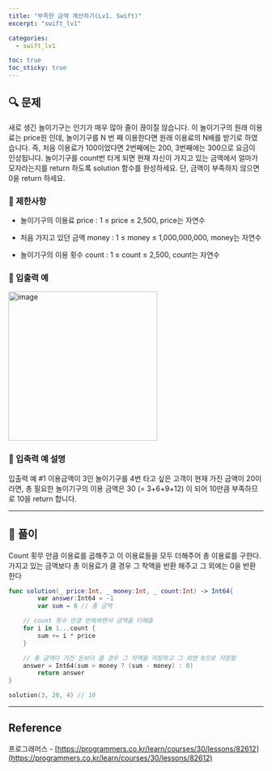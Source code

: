 ```yaml
---
title: "부족한 금액 계산하기(Lv1. Swift)"
excerpt: "swift_lv1"

categories:
  - swift_lv1

toc: true
toc_sticky: true
---
```


## 🔍 문제

새로 생긴 놀이기구는 인기가 매우 많아 줄이 끊이질 않습니다. 이 놀이기구의 원래 이용료는 price원 인데, 놀이기구를 N 번 째 이용한다면 원래 이용료의 N배를 받기로 하였습니다. 즉, 처음 이용료가 100이었다면 2번째에는 200, 3번째에는 300으로 요금이 인상됩니다.
놀이기구를 count번 타게 되면 현재 자신이 가지고 있는 금액에서 얼마가 모자라는지를 return 하도록 solution 함수를 완성하세요.
단, 금액이 부족하지 않으면 0을 return 하세요.

### 🔶 제한사항

- 놀이기구의 이용료 price : 1 ≤ price ≤ 2,500, price는 자연수

- 처음 가지고 있던 금액 money : 1 ≤ money ≤ 1,000,000,000, money는 자연수

- 놀이기구의 이용 횟수 count : 1 ≤ count ≤ 2,500, count는 자연수

### 🔷 입출력 예

<img width="294" alt="image" src="https://user-images.githubusercontent.com/28912774/157358742-732bccf4-40c6-46b9-b3e6-ec8a9ffaea06.png">

### 🔷 입축력 예 설명

입출력 예 #1
이용금액이 3인 놀이기구를 4번 타고 싶은 고객이 현재 가진 금액이 20이라면, 총 필요한 놀이기구의 이용 금액은 30 (= 3+6+9+12) 이 되어 10만큼 부족하므로 10을 return 합니다.

<!-- ### 🔷 참고사항 -->

---

## 📌 풀이

Count 횟무 만큼 이용료를 곱해주고 이 이용료들을 모두 더해주어 총 이용료를 구한다.
가지고 있는 금액보다 총 이용료가 클 경우 그 착액을 반환 해주고 그 외에는 0을 반환 한다

```swift
func solution(_ price:Int, _ money:Int, _ count:Int) -> Int64{
		var answer:Int64 = -1
		var sum = 0 // 총 금액

	// count 횟수 만큼 반복하면서 금액을 더해줌
	for i in 1...count {
		sum += i * price
	}

	// 총 금액이 가진 돈보다 클 경우 그 차액을 저장하고 그 외엔 0으로 저장함
	answer = Int64(sum > money ? (sum - money) : 0)
		return answer
}

solution(3, 20, 4) // 10
```

---

<!-- 🔶 🔷 📌 🔑 👉 -->

## Reference

프로그래머스 - [https://programmers.co.kr/learn/courses/30/lessons/82612](https://programmers.co.kr/learn/courses/30/lessons/82612)

